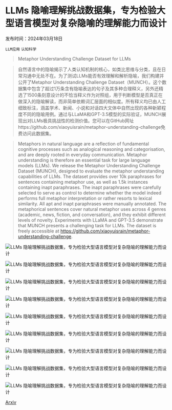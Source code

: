 # LLMs 隐喻理解挑战数据集，专为检验大型语言模型对复杂隐喻的理解能力而设计

发布时间：2024年03月18日

`LLM应用` `认知科学`

> Metaphor Understanding Challenge Dataset for LLMs

> 自然语言中的隐喻揭示了人类认知机制的核心，如类比思维与分类，且在日常沟通中无处不在。为了测试LLMs能否有效理解和解析隐喻，我们构建并公开了Metaphor Understanding Challenge Dataset（MUNCH）。这个数据集中包含了超过1万条含有隐喻表达的句子及其多种合理释义，另外还精选了1500条刻意设计的不恰当释义作为对照组，用于判断模型是否真正在做深入的隐喻解读，而非简单依赖词汇层面的相似度。所有释义均已由人工细致标注，涵盖学术、新闻、小说和对话四大文体中自然出现的各种新颖程度不同的隐喻用例。通过与LLaMA和GPT-3.5模型的实际验证，MUNCH展现出对LLMs极具挑战性的检测价值。您可以在GitHub网址https://github.com/xiaoyuisrain/metaphor-understanding-challenge免费访问此数据集。

> Metaphors in natural language are a reflection of fundamental cognitive processes such as analogical reasoning and categorisation, and are deeply rooted in everyday communication. Metaphor understanding is therefore an essential task for large language models (LLMs). We release the Metaphor Understanding Challenge Dataset (MUNCH), designed to evaluate the metaphor understanding capabilities of LLMs. The dataset provides over 10k paraphrases for sentences containing metaphor use, as well as 1.5k instances containing inapt paraphrases. The inapt paraphrases were carefully selected to serve as control to determine whether the model indeed performs full metaphor interpretation or rather resorts to lexical similarity. All apt and inapt paraphrases were manually annotated. The metaphorical sentences cover natural metaphor uses across 4 genres (academic, news, fiction, and conversation), and they exhibit different levels of novelty. Experiments with LLaMA and GPT-3.5 demonstrate that MUNCH presents a challenging task for LLMs. The dataset is freely accessible at https://github.com/xiaoyuisrain/metaphor-understanding-challenge.

![LLMs 隐喻理解挑战数据集，专为检验大型语言模型对复杂隐喻的理解能力而设计](../../../paper_images/2403.11810/x1.png)

![LLMs 隐喻理解挑战数据集，专为检验大型语言模型对复杂隐喻的理解能力而设计](../../../paper_images/2403.11810/x2.png)

![LLMs 隐喻理解挑战数据集，专为检验大型语言模型对复杂隐喻的理解能力而设计](../../../paper_images/2403.11810/cosine_similarity.png)

![LLMs 隐喻理解挑战数据集，专为检验大型语言模型对复杂隐喻的理解能力而设计](../../../paper_images/2403.11810/x3.png)

![LLMs 隐喻理解挑战数据集，专为检验大型语言模型对复杂隐喻的理解能力而设计](../../../paper_images/2403.11810/x4.png)

![LLMs 隐喻理解挑战数据集，专为检验大型语言模型对复杂隐喻的理解能力而设计](../../../paper_images/2403.11810/x5.png)

![LLMs 隐喻理解挑战数据集，专为检验大型语言模型对复杂隐喻的理解能力而设计](../../../paper_images/2403.11810/x6.png)

![LLMs 隐喻理解挑战数据集，专为检验大型语言模型对复杂隐喻的理解能力而设计](../../../paper_images/2403.11810/novelty.png)

![LLMs 隐喻理解挑战数据集，专为检验大型语言模型对复杂隐喻的理解能力而设计](../../../paper_images/2403.11810/novelty_per_genre.png)

[Arxiv](https://arxiv.org/abs/2403.11810)